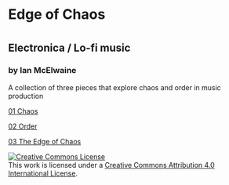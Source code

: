 <h1>Edge of Chaos<h1>
<h2>Electronica / Lo-fi music</h2>
<h3>by Ian McElwaine</h3>
<p>A collection of three pieces that explore chaos and order in music production</p>
<p><a href="https://github.com/Jove2001/EdgeOfChaos/raw/main/Edge%20of%20Chaos/01%20Chaos.mp3">01 Chaos</a><br>
<p><a href="https://github.com/Jove2001/EdgeOfChaos/raw/main/Edge%20of%20Chaos/02%20Order.mp3">02 Order</a><br>
<p><a href="https://github.com/Jove2001/EdgeOfChaos/raw/main/Edge%20of%20Chaos/03%20Edge%20of%20Chaos.mp3">03 The Edge of Chaos</a></p>
<a rel="license" href="http://creativecommons.org/licenses/by/4.0/"><img alt="Creative Commons License" style="border-width:0" src="https://i.creativecommons.org/l/by/4.0/88x31.png" /></a><br />This work is licensed under a <a rel="license" href="http://creativecommons.org/licenses/by/4.0/">Creative Commons Attribution 4.0 International License</a>.

